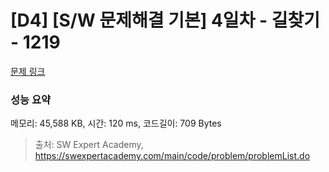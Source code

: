 # [D4] [S/W 문제해결 기본] 4일차 - 길찾기 - 1219 

[문제 링크](https://swexpertacademy.com/main/code/problem/problemDetail.do?contestProbId=AV14geLqABQCFAYD) 

### 성능 요약

메모리: 45,588 KB, 시간: 120 ms, 코드길이: 709 Bytes



> 출처: SW Expert Academy, https://swexpertacademy.com/main/code/problem/problemList.do